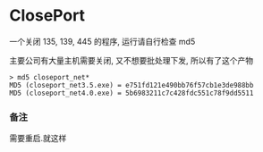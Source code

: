 # ClosePort

一个关闭 135, 139, 445 的程序, 运行请自行检查 md5

主要公司有大量主机需要关闭, 又不想要批处理下发, 所以有了这个产物

```
> md5 closeport_net*
MD5 (closeport_net3.5.exe) = e751fd121e490bb76f57cb1e3de988bb
MD5 (closeport_net4.0.exe) = 5b6983211c7c428fdc551c78f9dd5511
```



### 备注

需要重启.就这样